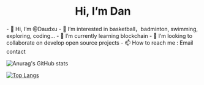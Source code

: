  <h1 align="center"> Hi, I’m Dan </h1>
- 👋 Hi, I’m @Daudxu
- 👀 I’m interested in basketball，badminton, swimming, exploring, coding...
- 🌱 I’m currently learning blockchain
- 💞️ I’m looking to collaborate on develop open source projects
- 📫 How to reach me : Email contact
<!---
Daudxu/Daudxu is a ✨ special ✨ repository because its `README.md` (this file) appears on your GitHub profile.
You can click the Preview link to take a look at your changes.
--->

![Anurag's GitHub stats](https://github-readme-stats.vercel.app/api?username=Daudxu&show_icons=true)

[![Top Langs](https://github-readme-stats.vercel.app/api/top-langs/?username=Daudxu&layout=compact)](https://github.com/Daudxu/)

